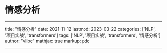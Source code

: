# 情感分析

---
title: "情感分析"
date: 2021-11-12
lastmod: 2023-03-22
categories: ['NLP', '项目实战', 'transformers']
tags: ['NLP', '项目实战', 'transformers', '情感分析']
author: "vllbc"
mathjax: true
markup: pdc

---

